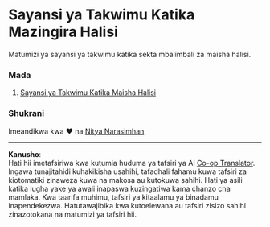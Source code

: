 <!--
CO_OP_TRANSLATOR_METADATA:
{
  "original_hash": "07faf02ff163e609edf0b0308dc5d4e6",
  "translation_date": "2025-08-26T15:43:53+00:00",
  "source_file": "6-Data-Science-In-Wild/README.md",
  "language_code": "sw"
}
-->
# Sayansi ya Takwimu Katika Mazingira Halisi

Matumizi ya sayansi ya takwimu katika sekta mbalimbali za maisha halisi.

### Mada

1. [Sayansi ya Takwimu Katika Maisha Halisi](20-Real-World-Examples/README.md)

### Shukrani

Imeandikwa kwa ❤️ na [Nitya Narasimhan](https://twitter.com/nitya)

---

**Kanusho**:  
Hati hii imetafsiriwa kwa kutumia huduma ya tafsiri ya AI [Co-op Translator](https://github.com/Azure/co-op-translator). Ingawa tunajitahidi kuhakikisha usahihi, tafadhali fahamu kuwa tafsiri za kiotomatiki zinaweza kuwa na makosa au kutokuwa sahihi. Hati ya asili katika lugha yake ya awali inapaswa kuzingatiwa kama chanzo cha mamlaka. Kwa taarifa muhimu, tafsiri ya kitaalamu ya binadamu inapendekezwa. Hatutawajibika kwa kutoelewana au tafsiri zisizo sahihi zinazotokana na matumizi ya tafsiri hii.